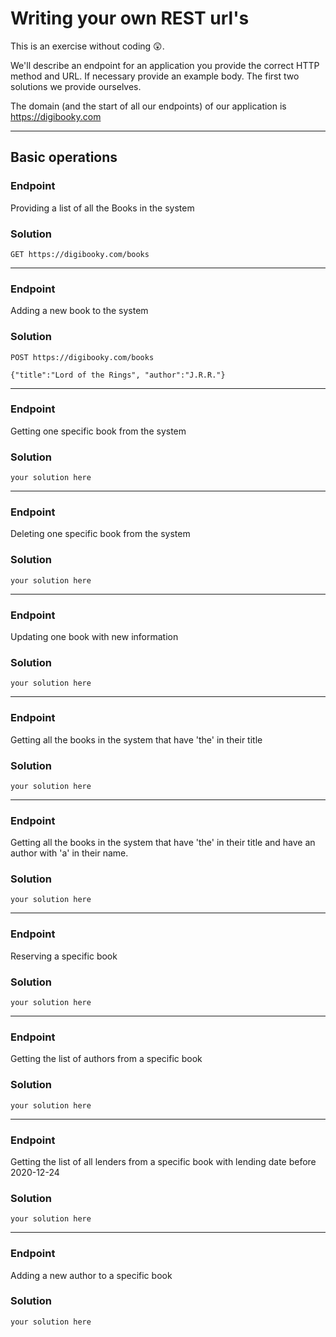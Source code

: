 # Writing your own REST url's

This is an exercise without coding 😲.

We'll describe an endpoint for an application you provide the correct HTTP method and URL. If necessary provide an
example body. The first two solutions we provide ourselves.

The domain (and the start of all our endpoints) of our application is https://digibooky.com

---
## Basic operations

### Endpoint

Providing a list of all the Books in the system

### Solution

    GET https://digibooky.com/books

---

### Endpoint

Adding a new book to the system

### Solution

    POST https://digibooky.com/books
    
    {"title":"Lord of the Rings", "author":"J.R.R."}

---

### Endpoint

Getting one specific book from the system

### Solution

    your solution here

---

### Endpoint

Deleting one specific book from the system

### Solution

    your solution here

---

### Endpoint

Updating one book with new information

### Solution

    your solution here

---

### Endpoint

Getting all the books in the system that have 'the' in their title

### Solution

    your solution here

---

### Endpoint

Getting all the books in the system that have 'the' in their title and have an author with 'a' in their name.

### Solution

    your solution here

---

### Endpoint

Reserving a specific book

### Solution

    your solution here

---

### Endpoint

Getting the list of authors from a specific book

### Solution

    your solution here

---

### Endpoint

Getting the list of all lenders from a specific book with lending date before 2020-12-24

### Solution

    your solution here

---

### Endpoint

Adding a new author to a specific book

### Solution

    your solution here
